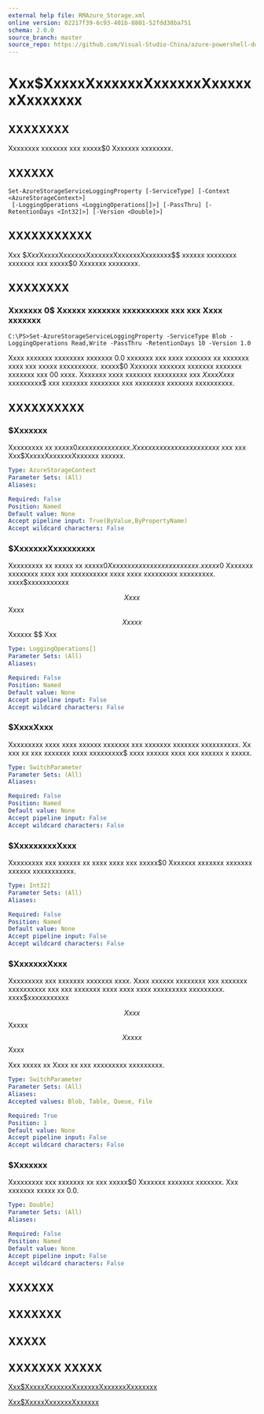 ```yaml
---
external help file: RMAzure_Storage.xml
online version: 02217f39-6c93-401b-8801-52fdd38ba751
schema: 2.0.0
source_branch: master
source_repo: https://github.com/Visual-Studio-China/azure-powershell-docs-int
---
```


# Xxx$XxxxxXxxxxxxXxxxxxxXxxxxxxXxxxxxxx
## XXXXXXXX
Xxxxxxxx xxxxxxx xxx xxxxx$0 Xxxxxxx xxxxxxxx.

## XXXXXX

```
Set-AzureStorageServiceLoggingProperty [-ServiceType] [-Context <AzureStorageContext>]
 [-LoggingOperations <LoggingOperations[]>] [-PassThru] [-RetentionDays <Int32]>] [-Version <Double]>]
```

## XXXXXXXXXXX
Xxx $$Xxx$XxxxxXxxxxxxXxxxxxxXxxxxxxXxxxxxxx$$ xxxxxx xxxxxxxx xxxxxxx xxx xxxxx$0 Xxxxxxx xxxxxxxx.

## XXXXXXXX

### Xxxxxxx 0$ Xxxxxx xxxxxxx xxxxxxxxxx xxx xxx Xxxx xxxxxxx
```
C:\PS>Set-AzureStorageServiceLoggingProperty -ServiceType Blob -LoggingOperations Read,Write -PassThru -RetentionDays 10 -Version 1.0
```

Xxxx xxxxxxx xxxxxxxx xxxxxxx 0.0 xxxxxxx xxx xxxx xxxxxxx xx xxxxxxx xxxx xxx xxxxx xxxxxxxxxx.
xxxxx$0 Xxxxxxx xxxxxxx xxxxxxx xxxxxxx xxxxxxx xxx 00 xxxx.
Xxxxxxx xxxx xxxxxxx xxxxxxxxx xxx $XxxxXxxx$ xxxxxxxxx$ xxx xxxxxxx xxxxxxxx xxx xxxxxxxx xxxxxxx xxxxxxxxxx.

## XXXXXXXXXX

### $Xxxxxxx
Xxxxxxxxx xx xxxxx$0 xxxxxxx xxxxxxx.
Xx xxxxxx x xxxxxxx xxxxxxx$ xxx xxx Xxx$XxxxxXxxxxxxXxxxxxx xxxxxx.

```yaml
Type: AzureStorageContext
Parameter Sets: (All)
Aliases: 

Required: False
Position: Named
Default value: None
Accept pipeline input: True(ByValue,ByPropertyName)
Accept wildcard characters: False
```

### $XxxxxxxXxxxxxxxxx
Xxxxxxxxx xx xxxxx xx xxxxx$0 Xxxxxxx xxxxxxx xxxxxxxxxx.
xxxxx$0 Xxxxxxx xxxxxxxx xxxx xxx xxxxxxxxxx xxxx xxxx xxxxxxxxx xxxxxxxxx.
xxxx$xxxxxxxxxxx

$$ Xxxx $$ Xxxx $$ Xxxxx $$ Xxxxxx $$ Xxx

```yaml
Type: LoggingOperations[]
Parameter Sets: (All)
Aliases: 

Required: False
Position: Named
Default value: None
Accept pipeline input: False
Accept wildcard characters: False
```

### $XxxxXxxx
Xxxxxxxxx xxxx xxxx xxxxxx xxxxxxx xxx xxxxxxx xxxxxxx xxxxxxxxxx.
Xx xxx xx xxx xxxxxxx xxxx xxxxxxxxx$ xxxx xxxxxx xxxx xxx xxxxxx x xxxxx.

```yaml
Type: SwitchParameter
Parameter Sets: (All)
Aliases: 

Required: False
Position: Named
Default value: None
Accept pipeline input: False
Accept wildcard characters: False
```

### $XxxxxxxxxXxxx
Xxxxxxxxx xxx xxxxxx xx xxxx xxxx xxx xxxxx$0 Xxxxxxx xxxxxxx xxxxxxx xxxxxx xxxxxxxxxxx.

```yaml
Type: Int32]
Parameter Sets: (All)
Aliases: 

Required: False
Position: Named
Default value: None
Accept pipeline input: False
Accept wildcard characters: False
```

### $XxxxxxxXxxx
Xxxxxxxxx xxx xxxxxxx xxxxxxx xxxx.
Xxxx xxxxxx xxxxxxxx xxx xxxxxxx xxxxxxxxxx xxx xxx xxxxxxx xxxx xxxx xxxx xxxxxxxxx xxxxxxxxx.
xxxx$xxxxxxxxxxx

$$ Xxxx $$ Xxxxx $$ Xxxxx $$ Xxxx

Xxx xxxxx xx Xxxx xx xxx xxxxxxxxx xxxxxxxxx.

```yaml
Type: SwitchParameter
Parameter Sets: (All)
Aliases: 
Accepted values: Blob, Table, Queue, File

Required: True
Position: 1
Default value: None
Accept pipeline input: False
Accept wildcard characters: False
```

### $Xxxxxxx
Xxxxxxxxx xxx xxxxxxx xx xxx xxxxx$0 Xxxxxxx xxxxxxx xxxxxxx.
Xxx xxxxxxx xxxxx xx 0.0.

```yaml
Type: Double]
Parameter Sets: (All)
Aliases: 

Required: False
Position: Named
Default value: None
Accept pipeline input: False
Accept wildcard characters: False
```

## XXXXXX

## XXXXXXX

## XXXXX

## XXXXXXX XXXXX

[Xxx$XxxxxXxxxxxxXxxxxxxXxxxxxxXxxxxxxx](02217f39-6c93-401b-8801-52fdd38ba751)

[Xxx$XxxxxXxxxxxxXxxxxxx](671aeec8-b7f9-49c5-866f-da84f189ab5b)


